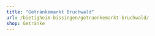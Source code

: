 ```yaml
---
title: "Getränkemarkt Bruchwald"
url: /bietigheim-bissingen/getraenkemarkt-bruchwald/
shop: Getränke
---
```

